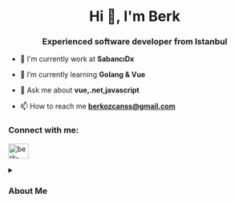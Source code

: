 <h1 align="center">Hi 👋, I'm Berk</h1>
<h3 align="center">Experienced software developer from Istanbul</h3>

- 🔭 I'm currently work at **SabancıDx**

- 🌱 I’m currently learning **Golang & Vue**

- 💬 Ask me about **vue,.net,javascript**

- 📫 How to reach me **berkozcanss@gmail.com**

<h3 align="left">Connect with me:</h3>
<p align="left">
<a href="https://www.linkedin.com/in/berk-%C3%B6zcan-77bb67a5/" target="blank"><img align="center" src="https://raw.githubusercontent.com/rahuldkjain/github-profile-readme-generator/master/src/images/icons/Social/linked-in-alt.svg" alt="berk-ozcan" height="30" width="40" /></a>
</p>
<details>
<summary><h3>About Me</h3></summary>
 
#### Hello! 👋 Let me tell you more about myself. I am 30 years old. As part of StudioDx, a thriving subsidiary under the esteemed Sabancı Holding, I'm proud to contribute to our cutting-edge e-procurement platform PratisPro, revolutionizing digital procurement. Our platform stands out with robust features, including multi-language support for a global user base.

#### Now, let's dive into our tech toolbox. At the backend, we're taking advantage of the Domain Driven Design (DDD) strategy. We are using the Command Query Responsibility Segregation (CQRS) pattern and Mediator pattern. Those strategies and patterns are empowering us to build a scalable and efficient system while dealing with a complex domain. C# .NET Core forms the backbone, and Vue.js adds flair to the frontend. Data is in good hands with PostgreSQL and MongoDB, and Elasticsearch keeps our logs organized. To ensure a seamless experience, we've implemented SignalR for real-time updates, keeping our users effortlessly informed.

#### Embracing a Backend For Frontend approach, we prioritize crafting code that not only functions flawlessly but is also user-friendly. In our agile environment, we follow the Scrum methodology with 2-week sprints, ensuring flexibility and efficiency in our development cycles.

#### It's an exhilarating journey here at StudioDx, where technology meets innovation. If you have something to share or ask, please feel free to contact me. :smile: 
</details>
